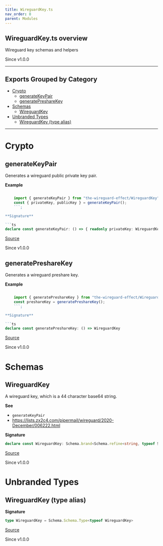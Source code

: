 ```yaml
---
title: WireguardKey.ts
nav_order: 8
parent: Modules
---
```


## WireguardKey.ts overview

Wireguard key schemas and helpers

Since v1.0.0

---

## Exports Grouped by Category

- [Crypto](#crypto)
  - [generateKeyPair](#generatekeypair)
  - [generatePreshareKey](#generatepresharekey)
- [Schemas](#schemas)
  - [WireguardKey](#wireguardkey)
- [Unbranded Types](#unbranded-types)
  - [WireguardKey (type alias)](#wireguardkey-type-alias)

---

# Crypto

## generateKeyPair

Generates a wireguard public private key pair.

**Example**

````ts

    import { generateKeyPair } from "the-wireguard-effect/WireguardKey";
    const { privateKey, publicKey } = generateKeyPair();
    ```;

**Signature**

```ts
declare const generateKeyPair: () => { readonly privateKey: WireguardKey; readonly publicKey: WireguardKey; }
````

[Source](https://github.com/leonitousconforti/the-wireguard-effect/tree/main/src/WireguardKey.ts#L45)

Since v1.0.0

## generatePreshareKey

Generates a wireguard preshare key.

**Example**

````ts

    import { generatePreshareKey } from "the-wireguard-effect/WireguardKey";
    const preshareKey = generatePreshareKey();
    ```;

**Signature**

```ts
declare const generatePreshareKey: () => WireguardKey
````

[Source](https://github.com/leonitousconforti/the-wireguard-effect/tree/main/src/WireguardKey.ts#L67)

Since v1.0.0

# Schemas

## WireguardKey

A wireguard key, which is a 44 character base64 string.

**See**

- `generateKeyPair`
- https://lists.zx2c4.com/pipermail/wireguard/2020-December/006222.html

**Signature**

```ts
declare const WireguardKey: Schema.brand<Schema.refine<string, typeof Schema.String>, "WireguardKey">
```

[Source](https://github.com/leonitousconforti/the-wireguard-effect/tree/main/src/WireguardKey.ts#L20)

Since v1.0.0

# Unbranded Types

## WireguardKey (type alias)

**Signature**

```ts
type WireguardKey = Schema.Schema.Type<typeof WireguardKey>
```

[Source](https://github.com/leonitousconforti/the-wireguard-effect/tree/main/src/WireguardKey.ts#L31)

Since v1.0.0

